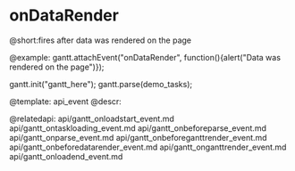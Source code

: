 onDataRender
=============
@short:fires after data was rendered on the page
	
@example:
gantt.attachEvent("onDataRender", function(){alert("Data was rendered on the page")});

gantt.init("gantt_here");
gantt.parse(demo_tasks);

@template:	api_event
@descr:

@relatedapi:
	api/gantt_onloadstart_event.md
    api/gantt_ontaskloading_event.md
	api/gantt_onbeforeparse_event.md
	api/gantt_onparse_event.md
	api/gantt_onbeforeganttrender_event.md
    api/gantt_onbeforedatarender_event.md
	api/gantt_onganttrender_event.md
    api/gantt_onloadend_event.md